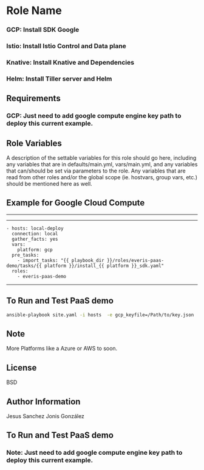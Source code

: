 Role Name
=========

### GCP: Install SDK Google
### Istio: Install Istio Control and Data plane
### Knative: Install Knative and Dependencies
### Helm: Install Tiller server and Helm


Requirements
------------

### GCP: Just need to add google compute engine key path to deploy this current example.


Role Variables
--------------

A description of the settable variables for this role should go here, including any variables that are in defaults/main.yml, vars/main.yml, and any variables that can/should be set via parameters to the role. Any variables that are read from other roles and/or the global scope (ie. hostvars, group vars, etc.) should be mentioned here as well.

## Example for Google Cloud Compute
----------------

---
    - hosts: local-deploy
      connection: local
      gather_facts: yes
      vars:
        platform: gcp 
      pre_tasks:
        - import_tasks: "{{ playbook_dir }}/roles/everis-paas-demo/tasks/{{ platform }}/install_{{ platform }}_sdk.yaml"
      roles:
        - everis-paas-demo
---

## To Run and Test PaaS demo

```bash
ansible-playbook site.yaml -i hosts  -e gcp_keyfile=/Path/to/key.json
```

## Note
More Platforms like a Azure or AWS to soon. 

License
-------

BSD

Author Information
------------------

Jesus Sanchez
Jonis González




## To Run and Test PaaS demo
### Note: Just need to add google compute engine key path to deploy this current example.

 